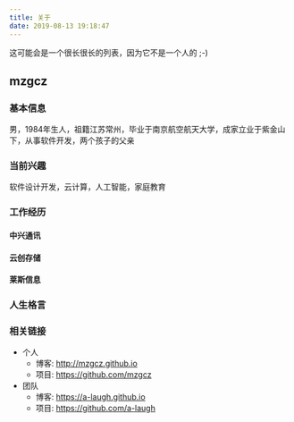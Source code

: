 ```yaml
---
title: 关于
date: 2019-08-13 19:18:47
---
```

这可能会是一个很长很长的列表，因为它不是一个人的 ;-)

## mzgcz ##

### 基本信息 ###
男，1984年生人，祖籍江苏常州，毕业于南京航空航天大学，成家立业于紫金山下，从事软件开发，两个孩子的父亲

### 当前兴趣 ###
软件设计开发，云计算，人工智能，家庭教育

### 工作经历 ###
#### 中兴通讯 ####

#### 云创存储 ####

#### 莱斯信息 ####

### 人生格言 ###

### 相关链接 ###

- 个人
  - 博客: http://mzgcz.github.io
  - 项目: https://github.com/mzgcz
- 团队
  - 博客: https://a-laugh.github.io
  - 项目: https://github.com/a-laugh
